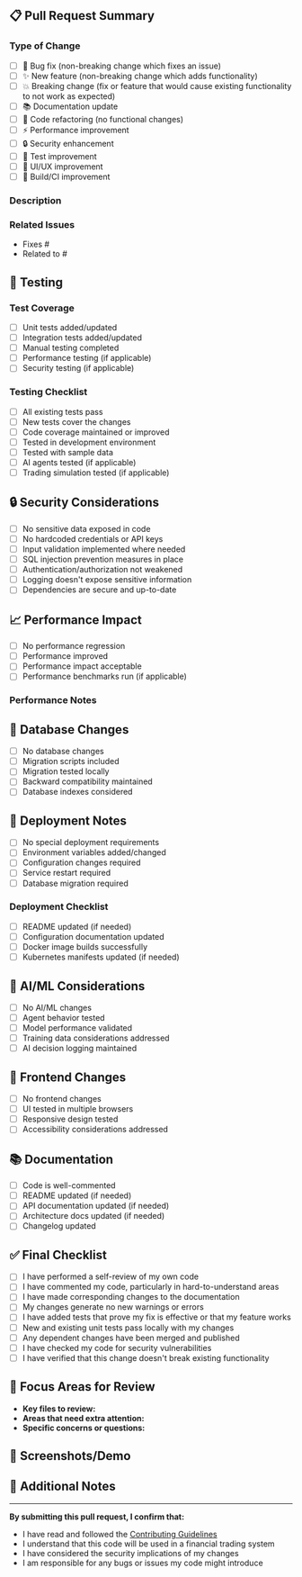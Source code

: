 ## 📋 Pull Request Summary

### Type of Change
<!-- Mark the relevant option with an "x" -->
- [ ] 🐛 Bug fix (non-breaking change which fixes an issue)
- [ ] ✨ New feature (non-breaking change which adds functionality)
- [ ] 💥 Breaking change (fix or feature that would cause existing functionality to not work as expected)
- [ ] 📚 Documentation update
- [ ] 🔧 Code refactoring (no functional changes)
- [ ] ⚡ Performance improvement
- [ ] 🔒 Security enhancement
- [ ] 🧪 Test improvement
- [ ] 🎨 UI/UX improvement
- [ ] 🔨 Build/CI improvement

### Description
<!-- Provide a clear and concise description of what this PR accomplishes -->


### Related Issues
<!-- Link to related issues using keywords: fixes, closes, resolves -->
- Fixes #
- Related to #

## 🧪 Testing

### Test Coverage
<!-- Describe the tests you ran and how they validate your changes -->
- [ ] Unit tests added/updated
- [ ] Integration tests added/updated
- [ ] Manual testing completed
- [ ] Performance testing (if applicable)
- [ ] Security testing (if applicable)

### Testing Checklist
<!-- Mark completed items with an "x" -->
- [ ] All existing tests pass
- [ ] New tests cover the changes
- [ ] Code coverage maintained or improved
- [ ] Tested in development environment
- [ ] Tested with sample data
- [ ] AI agents tested (if applicable)
- [ ] Trading simulation tested (if applicable)

## 🔒 Security Considerations

<!-- For trading platforms, security is paramount -->
- [ ] No sensitive data exposed in code
- [ ] No hardcoded credentials or API keys
- [ ] Input validation implemented where needed
- [ ] SQL injection prevention measures in place
- [ ] Authentication/authorization not weakened
- [ ] Logging doesn't expose sensitive information
- [ ] Dependencies are secure and up-to-date

## 📈 Performance Impact

<!-- Assess the performance impact of your changes -->
- [ ] No performance regression
- [ ] Performance improved
- [ ] Performance impact acceptable
- [ ] Performance benchmarks run (if applicable)

### Performance Notes
<!-- If there are performance implications, describe them -->


## 🔄 Database Changes

<!-- If this PR includes database changes -->
- [ ] No database changes
- [ ] Migration scripts included
- [ ] Migration tested locally
- [ ] Backward compatibility maintained
- [ ] Database indexes considered

## 🚀 Deployment Notes

<!-- Special considerations for deployment -->
- [ ] No special deployment requirements
- [ ] Environment variables added/changed
- [ ] Configuration changes required
- [ ] Service restart required
- [ ] Database migration required

### Deployment Checklist
- [ ] README updated (if needed)
- [ ] Configuration documentation updated
- [ ] Docker image builds successfully
- [ ] Kubernetes manifests updated (if needed)

## 🧠 AI/ML Considerations

<!-- If this PR affects AI agents or ML models -->
- [ ] No AI/ML changes
- [ ] Agent behavior tested
- [ ] Model performance validated
- [ ] Training data considerations addressed
- [ ] AI decision logging maintained

## 📱 Frontend Changes

<!-- If this PR includes frontend changes -->
- [ ] No frontend changes
- [ ] UI tested in multiple browsers
- [ ] Responsive design tested
- [ ] Accessibility considerations addressed

## 📚 Documentation

- [ ] Code is well-commented
- [ ] README updated (if needed)
- [ ] API documentation updated (if needed)
- [ ] Architecture docs updated (if needed)
- [ ] Changelog updated

## ✅ Final Checklist

- [ ] I have performed a self-review of my own code
- [ ] I have commented my code, particularly in hard-to-understand areas
- [ ] I have made corresponding changes to the documentation
- [ ] My changes generate no new warnings or errors
- [ ] I have added tests that prove my fix is effective or that my feature works
- [ ] New and existing unit tests pass locally with my changes
- [ ] Any dependent changes have been merged and published
- [ ] I have checked my code for security vulnerabilities
- [ ] I have verified that this change doesn't break existing functionality

## 🎯 Focus Areas for Review

<!-- Help reviewers focus on the most important parts -->
- **Key files to review:**
- **Areas that need extra attention:**
- **Specific concerns or questions:**

## 📸 Screenshots/Demo

<!-- If applicable, add screenshots or demo links -->
<!-- For UI changes, before/after screenshots are very helpful -->

## 💬 Additional Notes

<!-- Any additional information that reviewers should know -->


---

**By submitting this pull request, I confirm that:**
- I have read and followed the [Contributing Guidelines](./CONTRIBUTING.md)
- I understand that this code will be used in a financial trading system
- I have considered the security implications of my changes
- I am responsible for any bugs or issues my code might introduce